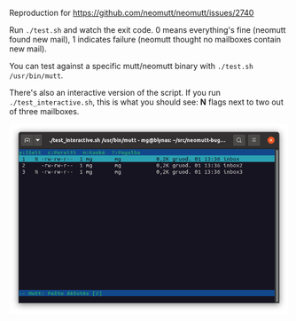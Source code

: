 Reproduction for https://github.com/neomutt/neomutt/issues/2740

Run `./test.sh` and watch the exit code.  0 means everything's fine (neomutt
found new mail), 1 indicates failure (neomutt thought no mailboxes contain new
mail).

You can test against a specific mutt/neomutt binary with
`./test.sh /usr/bin/mutt`.

There's also an interactive version of the script.  If you run
`./test_interactive.sh`, this is what you should see: **N** flags next to two
out of three mailboxes.

![](expected.png)
